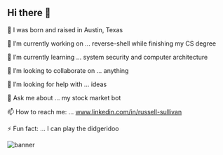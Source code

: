 ## Hi there 👋

👶 I was born and raised in Austin, Texas

🔭 I’m currently working on ... reverse-shell while finishing my CS degree

🌱 I’m currently learning ... system security and computer architecture

👯 I’m looking to collaborate on ... anything

🤔 I’m looking for help with ... ideas

💬 Ask me about ... my stock market bot

📫 How to reach me: ... www.linkedin.com/in/russell-sullivan

⚡ Fun fact: ... I can play the didgeridoo

![banner]()
